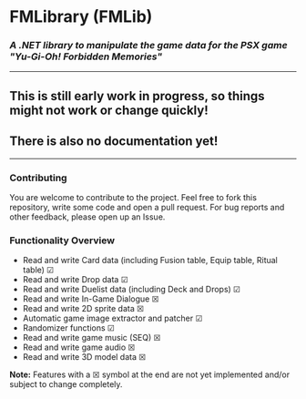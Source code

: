 # FMLibrary (FMLib)
### *A .NET library to manipulate the game data for the PSX game "Yu-Gi-Oh! Forbidden Memories"*

---

## **This is still early work in progress, so things might not work or change quickly!**
## **There is also no documentation yet!**

---

### **Contributing**

You are welcome to contribute to the project. Feel free to fork this repository, write some code and open a pull request.
For bug reports and other feedback, please open up an Issue.

### **Functionality Overview**

- Read and write Card data (including Fusion table, Equip table, Ritual table) ☑
- Read and write Drop data ☑
- Read and write Duelist data (including Deck and Drops) ☑
- Read and write In-Game Dialogue ☒
- Read and write 2D sprite data ☒
- Automatic game image extractor and patcher ☑
- Randomizer functions ☑
- Read and write game music (SEQ) ☒
- Read and write game audio ☒
- Read and write 3D model data ☒

**Note:** Features with a ☒ symbol at the end are not yet implemented and/or subject to change completely.